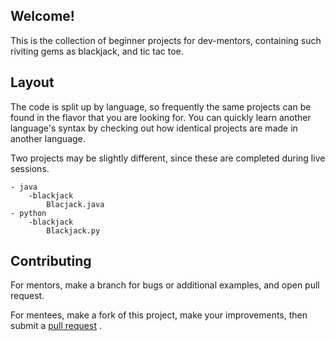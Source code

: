 ## Welcome!

This is the collection of beginner projects for dev-mentors, containing such riviting
gems as blackjack, and tic tac toe. 

## Layout

The code is split up by language, so frequently the same projects can be found in the flavor
that you are looking for. You can quickly learn another language's syntax by checking out
how identical projects are made in another language. 

Two projects may be slightly different, since these are completed during live sessions. 

```
- java
    -blackjack
        Blacjack.java
- python
    -blackjack
        Blackjack.py
```

## Contributing

For mentors, make a branch for bugs or additional examples, and open pull request.  

For mentees, make a fork of this project, make your improvements, then submit a [pull request](https://help.github.com/articles/about-pull-requests/) .
